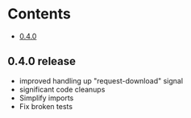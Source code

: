 Contents
========
* [0.4.0](0.4.0-release)

## 0.4.0 release
* improved handling up "request-download" signal
* significant code cleanups
* Simplify imports
* Fix broken tests
